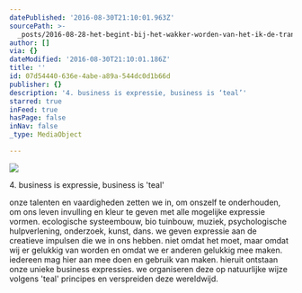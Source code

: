 ```yaml
---
datePublished: '2016-08-30T21:10:01.963Z'
sourcePath: >-
  _posts/2016-08-28-het-begint-bij-het-wakker-worden-van-het-ik-de-transformat.md
author: []
via: {}
dateModified: '2016-08-30T21:10:01.186Z'
title: ''
id: 07d54440-636e-4abe-a89a-544dc0d1b66d
publisher: {}
description: '4. business is expressie, business is ‘teal’'
starred: true
inFeed: true
hasPage: false
inNav: false
_type: MediaObject

---
```

![](https://imgflo.herokuapp.com/graph/2b2431f8e7ba7b0/decb57c7496033b9c0e6c782422fd31a/croprotate.jpg?cropheight=2229&cropwidth=3453&degrees=0&input=https%3A%2F%2Fthe-grid-user-content.s3-us-west-2.amazonaws.com%2Fea7a6e16-6263-45bb-9a16-59d28c3ae6a8.jpg&x=0&y=0)

4\. business is expressie, business is 'teal'

onze talenten en vaardigheden zetten we in, om onszelf te onderhouden, om ons leven invulling en kleur te geven met alle mogelijke expressie vormen. ecologische systeembouw, bio tuinbouw, muziek, psychologische hulpverlening, onderzoek, kunst, dans. we geven expressie aan de creatieve impulsen die we in ons hebben. niet omdat het moet, maar omdat wij er gelukkig van worden en omdat we er anderen gelukkig mee maken. iedereen mag hier aan mee doen en gebruik van maken. hieruit ontstaan onze unieke business expressies. we organiseren deze op natuurlijke wijze volgens 'teal' principes en verspreiden deze wereldwijd.